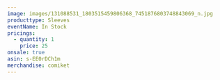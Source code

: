 ```yaml
---
image: images/131088531_1803515459806368_7451876803748843069_n.jpg
producttype: Sleeves
eventName: In Stock
pricings:
  - quantity: 1
    price: 25
onsale: true
asin: s-EE0rDCh1m
merchandise: comiket
---
```

